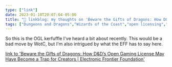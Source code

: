 ```yaml
---
type: ["link"]
date: 2023-01-10T20:07:04-05:00
title: "🔗 linkblog: my thoughts on 'Beware the Gifts of Dragons: How D&D’s Open Gaming License May Have Become a Trap for Creators | Electronic Frontier Foundation'"
tags: ["Dungeons and Dragons","Wizards of the Coast","open licensing","Open Gaming License","EFF"]
---
```

So this is the OGL kerfuffle I've heard a bit about recently. This would be a bad move by WotC, but I'm also intrigued by what the EFF has to say here.  
 

[link to 'Beware the Gifts of Dragons: How D&D’s Open Gaming License May Have Become a Trap for Creators | Electronic Frontier Foundation'](https://www.eff.org/deeplinks/2023/01/beware-gifts-dragons-how-dds-open-gaming-license-may-have-become-trap-creators)
